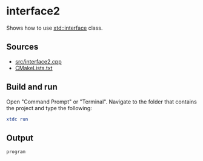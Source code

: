 # interface2

Shows how to use [xtd::interface](https://gammasoft71.github.io/xtd/reference_guides/latest/classxtd_1_1interface.html) class.

## Sources

* [src/interface2.cpp](src/interface2.cpp)
* [CMakeLists.txt](CMakeLists.txt)

## Build and run

Open "Command Prompt" or "Terminal". Navigate to the folder that contains the project and type the following:

```cmake
xtdc run
```

## Output

```
program
```
